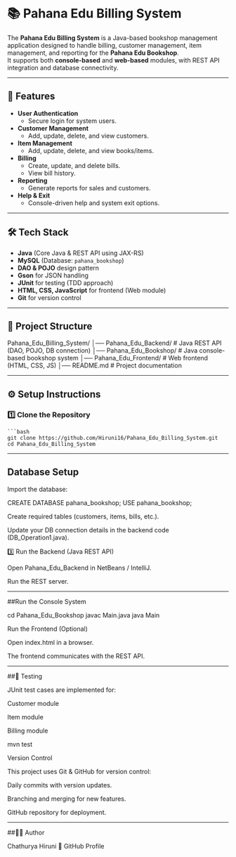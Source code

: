 # 📚 Pahana Edu Billing System

The **Pahana Edu Billing System** is a Java-based bookshop management application designed to handle billing, customer management, item management, and reporting for the **Pahana Edu Bookshop**.  
It supports both **console-based** and **web-based** modules, with REST API integration and database connectivity.

---

## 🚀 Features

- **User Authentication**
  - Secure login for system users.
- **Customer Management**
  - Add, update, delete, and view customers.
- **Item Management**
  - Add, update, delete, and view books/items.
- **Billing**
  - Create, update, and delete bills.
  - View bill history.
- **Reporting**
  - Generate reports for sales and customers.
- **Help & Exit**
  - Console-driven help and system exit options.

---

## 🛠️ Tech Stack

- **Java** (Core Java & REST API using JAX-RS)
- **MySQL** (Database: `pahana_bookshop`)
- **DAO & POJO** design pattern
- **Gson** for JSON handling
- **JUnit** for testing (TDD approach)
- **HTML, CSS, JavaScript** for frontend (Web module)
- **Git** for version control

---

## 📂 Project Structure

Pahana_Edu_Billing_System/
│── Pahana_Edu_Backend/ # Java REST API (DAO, POJO, DB connection)
│── Pahana_Edu_Bookshop/ # Java console-based bookshop system
│── Pahana_Edu_Frontend/ # Web frontend (HTML, CSS, JS)
│── README.md # Project documentation


---

## ⚙️ Setup Instructions

### 1️⃣ Clone the Repository
    ```bash
    git clone https://github.com/Hiruni16/Pahana_Edu_Billing_System.git
    cd Pahana_Edu_Billing_System

---

## Database Setup

Import the database:

CREATE DATABASE pahana_bookshop;
USE pahana_bookshop;


Create required tables (customers, items, bills, etc.).

Update your DB connection details in the backend code (DB_Operation1.java).

3️⃣ Run the Backend (Java REST API)

Open Pahana_Edu_Backend in NetBeans / IntelliJ.

Run the REST server.

---

##Run the Console System

cd Pahana_Edu_Bookshop
javac Main.java
java Main

Run the Frontend (Optional)

Open index.html in a browser.

The frontend communicates with the REST API.

---

##🧪 Testing

JUnit test cases are implemented for:

Customer module

Item module

Billing module

mvn test

Version Control

This project uses Git & GitHub for version control:

Daily commits with version updates.

Branching and merging for new features.

GitHub repository for deployment.

---

##👨‍💻 Author

Chathurya Hiruni
🔗 GitHub Profile
